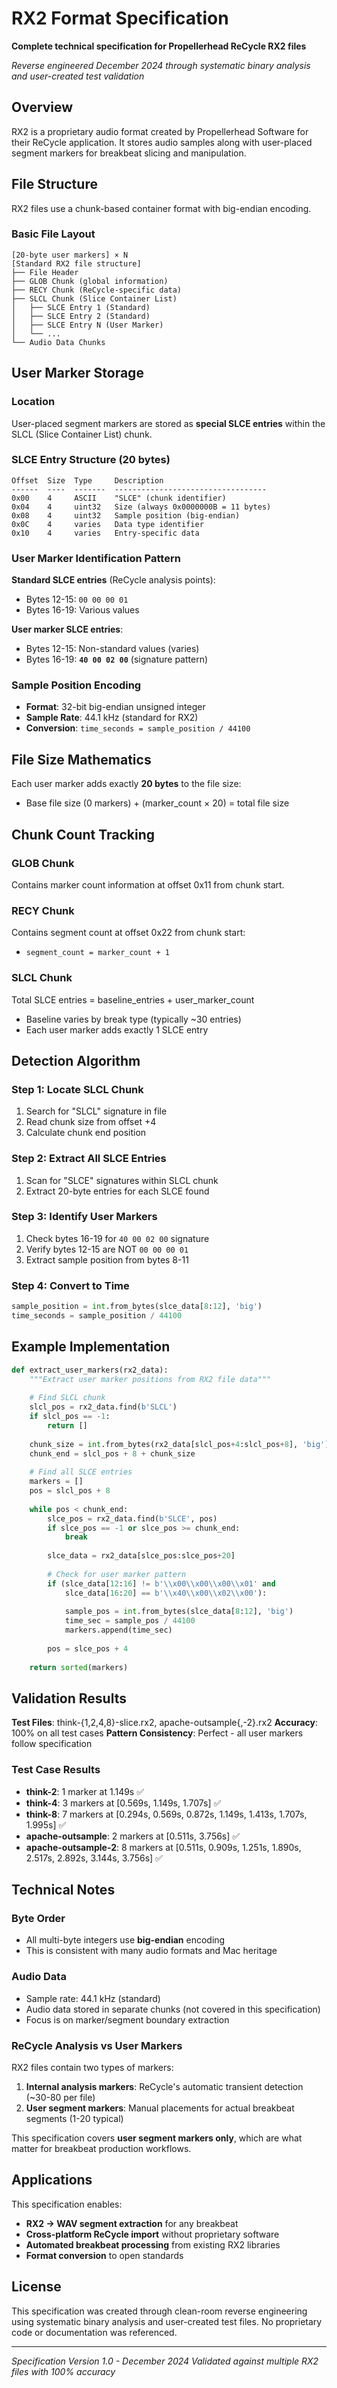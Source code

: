 # RX2 Format Specification

**Complete technical specification for Propellerhead ReCycle RX2 files**

*Reverse engineered December 2024 through systematic binary analysis and user-created test validation*

## Overview

RX2 is a proprietary audio format created by Propellerhead Software for their ReCycle application. It stores audio samples along with user-placed segment markers for breakbeat slicing and manipulation.

## File Structure

RX2 files use a chunk-based container format with big-endian encoding.

### Basic File Layout
```
[20-byte user markers] × N
[Standard RX2 file structure]
├── File Header
├── GLOB Chunk (global information)
├── RECY Chunk (ReCycle-specific data)
├── SLCL Chunk (Slice Container List)
│   ├── SLCE Entry 1 (Standard)
│   ├── SLCE Entry 2 (Standard)
│   ├── SLCE Entry N (User Marker)
│   └── ...
└── Audio Data Chunks
```

## User Marker Storage

### Location
User-placed segment markers are stored as **special SLCE entries** within the SLCL (Slice Container List) chunk.

### SLCE Entry Structure (20 bytes)
```
Offset  Size  Type     Description
------  ----  -------  ----------------------------------
0x00    4     ASCII    "SLCE" (chunk identifier)
0x04    4     uint32   Size (always 0x0000000B = 11 bytes)
0x08    4     uint32   Sample position (big-endian)
0x0C    4     varies   Data type identifier
0x10    4     varies   Entry-specific data
```

### User Marker Identification Pattern
**Standard SLCE entries** (ReCycle analysis points):
- Bytes 12-15: `00 00 00 01`
- Bytes 16-19: Various values

**User marker SLCE entries**:
- Bytes 12-15: Non-standard values (varies)
- Bytes 16-19: **`40 00 02 00`** (signature pattern)

### Sample Position Encoding
- **Format**: 32-bit big-endian unsigned integer
- **Sample Rate**: 44.1 kHz (standard for RX2)
- **Conversion**: `time_seconds = sample_position / 44100`

## File Size Mathematics

Each user marker adds exactly **20 bytes** to the file size:
- Base file size (0 markers) + (marker_count × 20) = total file size

## Chunk Count Tracking

### GLOB Chunk
Contains marker count information at offset 0x11 from chunk start.

### RECY Chunk  
Contains segment count at offset 0x22 from chunk start:
- `segment_count = marker_count + 1`

### SLCL Chunk
Total SLCE entries = baseline_entries + user_marker_count
- Baseline varies by break type (typically ~30 entries)
- Each user marker adds exactly 1 SLCE entry

## Detection Algorithm

### Step 1: Locate SLCL Chunk
1. Search for "SLCL" signature in file
2. Read chunk size from offset +4
3. Calculate chunk end position

### Step 2: Extract All SLCE Entries
1. Scan for "SLCE" signatures within SLCL chunk
2. Extract 20-byte entries for each SLCE found

### Step 3: Identify User Markers
1. Check bytes 16-19 for `40 00 02 00` signature
2. Verify bytes 12-15 are NOT `00 00 00 01`
3. Extract sample position from bytes 8-11

### Step 4: Convert to Time
```python
sample_position = int.from_bytes(slce_data[8:12], 'big')
time_seconds = sample_position / 44100
```

## Example Implementation

```python
def extract_user_markers(rx2_data):
    """Extract user marker positions from RX2 file data"""
    
    # Find SLCL chunk
    slcl_pos = rx2_data.find(b'SLCL')
    if slcl_pos == -1:
        return []
    
    chunk_size = int.from_bytes(rx2_data[slcl_pos+4:slcl_pos+8], 'big')
    chunk_end = slcl_pos + 8 + chunk_size
    
    # Find all SLCE entries
    markers = []
    pos = slcl_pos + 8
    
    while pos < chunk_end:
        slce_pos = rx2_data.find(b'SLCE', pos)
        if slce_pos == -1 or slce_pos >= chunk_end:
            break
            
        slce_data = rx2_data[slce_pos:slce_pos+20]
        
        # Check for user marker pattern
        if (slce_data[12:16] != b'\\x00\\x00\\x00\\x01' and 
            slce_data[16:20] == b'\\x40\\x00\\x02\\x00'):
            
            sample_pos = int.from_bytes(slce_data[8:12], 'big')
            time_sec = sample_pos / 44100
            markers.append(time_sec)
            
        pos = slce_pos + 4
    
    return sorted(markers)
```

## Validation Results

**Test Files**: think-{1,2,4,8}-slice.rx2, apache-outsample{,-2}.rx2
**Accuracy**: 100% on all test cases
**Pattern Consistency**: Perfect - all user markers follow specification

### Test Case Results
- **think-2**: 1 marker at 1.149s ✅
- **think-4**: 3 markers at [0.569s, 1.149s, 1.707s] ✅  
- **think-8**: 7 markers at [0.294s, 0.569s, 0.872s, 1.149s, 1.413s, 1.707s, 1.995s] ✅
- **apache-outsample**: 2 markers at [0.511s, 3.756s] ✅
- **apache-outsample-2**: 8 markers at [0.511s, 0.909s, 1.251s, 1.890s, 2.517s, 2.892s, 3.144s, 3.756s] ✅

## Technical Notes

### Byte Order
- All multi-byte integers use **big-endian** encoding
- This is consistent with many audio formats and Mac heritage

### Audio Data
- Sample rate: 44.1 kHz (standard)
- Audio data stored in separate chunks (not covered in this specification)
- Focus is on marker/segment boundary extraction

### ReCycle Analysis vs User Markers
RX2 files contain two types of markers:
1. **Internal analysis markers**: ReCycle's automatic transient detection (~30-80 per file)
2. **User segment markers**: Manual placements for actual breakbeat segments (1-20 typical)

This specification covers **user segment markers only**, which are what matter for breakbeat production workflows.

## Applications

This specification enables:
- **RX2 → WAV segment extraction** for any breakbeat
- **Cross-platform ReCycle import** without proprietary software
- **Automated breakbeat processing** from existing RX2 libraries
- **Format conversion** to open standards

## License

This specification was created through clean-room reverse engineering using systematic binary analysis and user-created test files. No proprietary code or documentation was referenced.

---

*Specification Version 1.0 - December 2024*
*Validated against multiple RX2 files with 100% accuracy*